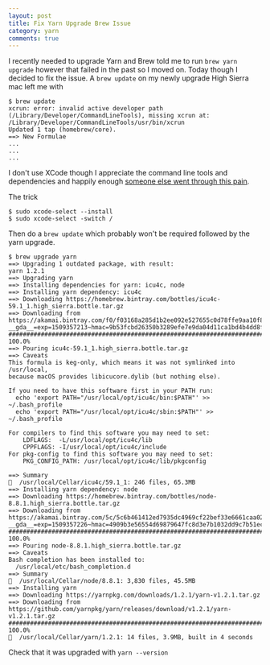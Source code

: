 ```yaml
---
layout: post
title: Fix Yarn Upgrade Brew Issue
category: yarn
comments: true
---
```


I recently needed to upgrade Yarn and Brew told me to run `brew yarn upgrade` however that failed in the past so I moved on.  Today though I decided to fix the issue.  A `brew update` on my newly upgrade High Sierra mac left me with

```
$ brew update
xcrun: error: invalid active developer path (/Library/Developer/CommandLineTools), missing xcrun at: /Library/Developer/CommandLineTools/usr/bin/xcrun
Updated 1 tap (homebrew/core).
==> New Formulae
...
...
...
```

I don't use XCode though I appreciate the command line tools and dependencies and happily enough [someone else went through this pain](https://apple.stackexchange.com/questions/209624/how-to-fix-homebrew-error-invalid-active-developer-path-after-upgrade-to-os-x).

The trick

```
$ sudo xcode-select --install
$ sudo xcode-select -switch /
```

Then do a `brew update` which probably won't be required followed by the yarn upgrade.

```
$ brew upgrade yarn
==> Upgrading 1 outdated package, with result:
yarn 1.2.1
==> Upgrading yarn
==> Installing dependencies for yarn: icu4c, node
==> Installing yarn dependency: icu4c
==> Downloading https://homebrew.bintray.com/bottles/icu4c-59.1_1.high_sierra.bottle.tar.gz
==> Downloading from https://akamai.bintray.com/f0/f03168a285d1b2ee092e527655c0d78ffe9aa10f800d4a4d11a9bfdc0deb6315?__gda__=exp=1509357213~hmac=9b53fcbd26350b3289efe7e9da04d11ca1bd4b4dd8f11eafd54b709bcaffb
######################################################################## 100.0%
==> Pouring icu4c-59.1_1.high_sierra.bottle.tar.gz
==> Caveats
This formula is keg-only, which means it was not symlinked into /usr/local,
because macOS provides libicucore.dylib (but nothing else).

If you need to have this software first in your PATH run:
  echo 'export PATH="/usr/local/opt/icu4c/bin:$PATH"' >> ~/.bash_profile
  echo 'export PATH="/usr/local/opt/icu4c/sbin:$PATH"' >> ~/.bash_profile

For compilers to find this software you may need to set:
    LDFLAGS:  -L/usr/local/opt/icu4c/lib
    CPPFLAGS: -I/usr/local/opt/icu4c/include
For pkg-config to find this software you may need to set:
    PKG_CONFIG_PATH: /usr/local/opt/icu4c/lib/pkgconfig

==> Summary
🍺  /usr/local/Cellar/icu4c/59.1_1: 246 files, 65.3MB
==> Installing yarn dependency: node
==> Downloading https://homebrew.bintray.com/bottles/node-8.8.1.high_sierra.bottle.tar.gz
==> Downloading from https://akamai.bintray.com/5c/5c6b461412ed7935dc4969cf22bef33e6661caa02ccc2ae88c832dc1d6f05186?__gda__=exp=1509357226~hmac=4909b3e56554d69879647fc8d3e7b1032dd9c7b51ec4e8854d7e83d19199f
######################################################################## 100.0%
==> Pouring node-8.8.1.high_sierra.bottle.tar.gz
==> Caveats
Bash completion has been installed to:
  /usr/local/etc/bash_completion.d
==> Summary
🍺  /usr/local/Cellar/node/8.8.1: 3,830 files, 45.5MB
==> Installing yarn
==> Downloading https://yarnpkg.com/downloads/1.2.1/yarn-v1.2.1.tar.gz
==> Downloading from https://github.com/yarnpkg/yarn/releases/download/v1.2.1/yarn-v1.2.1.tar.gz
######################################################################## 100.0%
🍺  /usr/local/Cellar/yarn/1.2.1: 14 files, 3.9MB, built in 4 seconds
```

Check that it was upgraded with `yarn --version`
